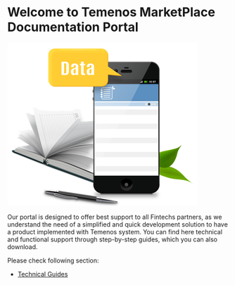 # Welcome to **Temenos MarketPlace Documentation Portal**

![portal documents](./images/docs.png)

Our portal is designed to offer best support to all Fintechs partners, as we understand the need of a simplified and quick development solution to have a product implemented with Temenos system.
You can find here technical and functional support through step-by-step guides, which you can also download. 

Please check following section:

 - [Technical Guides](./home/docstore/techguides/index.md)
 



